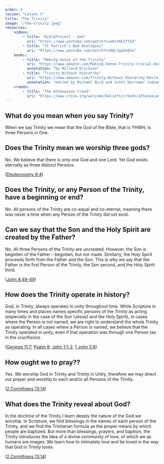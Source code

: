 ```yaml
---
order: 6
lesson: "Lesson 7"
title: "The Trinity"
image: "/the-trinity.jpeg"
resources:
    videos:
        - title: "BibleProject - God"
          uri: "https://www.youtube.com/watch?v=eAvYmE2YYIU"
        - title: "St Patrick's Bad Analogies"
          uri: "https://www.youtube.com/watch?v=KQLfgaUoQCw"
    books:
        - title: "Making Sense of the Trinity"
          uri: "https://www.amazon.com/Making-Sense-Trinity-Crucial-Questions/dp/080106287X"
          annotation: "by Millard Erickson"
        - title: "Trinity Without Hierarchy"
          uri: "https://www.amazon.com/Trinity-Without-Hierarchy-Reclaiming-Evangelical/dp/0825444624"
          annotation: "edited by Michael Bird and Scott Harrower (advanced)"
    creeds:
        - title: "The Athanasian Creed"
          uri: "https://www.crcna.org/welcome/beliefs/creeds/athanasian-creed"
---
```


## What do you mean when you say Trinity?

When we say Trinity we mean that the God of the Bible, that is YHWH, is three Persons in One.

## Does the Trinity mean we worship three gods?

No. We believe that there is only one God and one Lord. Yet God exists eternally as three distinct Persons.

([Deuteronomy 6:4](https://www.biblegateway.com/passage/?search=Deuteronomy%206:4&version=NIV))

## Does the Trinity, or any Person of the Trinity, have a beginning or end?

No. All persons of the Trinity are co-equal and co-eternal, meaning there was never a time when any Person of the Trinity did not exist.

## Can we say that the Son and the Holy Spirit are created by the Father?

No. All three Persons of the Trinity are uncreated. However, the Son is begotten of the Father – begotten, but not made. Similarly, the Holy Spirit proceeds forth from the Father and the Son. This is why we say that the Father is the first Person of the Trinity, the Son second, and the Holy Spirit third.

([John 8:48-49](https://www.biblegateway.com/passage/?search=John%208:48-49&version=NIV))

## How does the Trinity operate in history?

God, in Trinity, always operates in unity throughout time. While Scripture in many times and places names specific persons of the Trinity as acting (especially in the case of the Son (Jesus) and the Holy Spirit), in cases where the Person is not named, we are right to understand the whole Trinity as operating. In all cases where a Person is named, we believe that the Trinity operated in unity, even if that operation was through one Person (as in the crucifixion).

([Genesis 11:7](https://www.biblegateway.com/passage/?search=Genesis%2011:7&version=NIV); [Psalm 8](https://www.biblegateway.com/passage/?search=Psalm%208&version=NIV); [John 1:1-2](https://www.biblegateway.com/passage/?search=John%201:1-2&version=NIV); [1 John 5:8](https://www.biblegateway.com/passage/?search=1%20John%205:8&version=NIV))

## How ought we to pray??

Yes. We worship God in Trinity and Trinity in Unity, therefore we may direct our prayer and worship to each and/or all Persons of the Trinity.

([2 Corinthians 13:14](https://www.biblegateway.com/passage/?search=2%20Corinthians%2013:14&version=NIV))

## What does the Trinity reveal about God?

In the doctrine of the Trinity I learn deeply the nature of the God we worship. In Scripture, we find blessings in the names of each person of the Trinity, and we find the Trinitarian formula as the proper means by which people are baptized. But more than blessings, prayers, and baptism, the Trinity introduces the idea of a divine community of love, of which we as humans are images. We learn how to intimately love and be loved in the way that God in Trinity loves.

([2 Corinthians 13:14](https://www.biblegateway.com/passage/?search=2%20Corinthians%2013:14&version=NIV))
